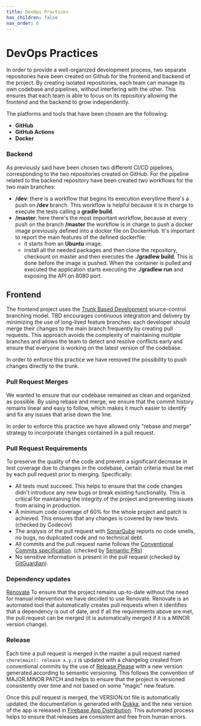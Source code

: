 ```yaml
---
title: DevOps Practices
has_children: false
nav_order: 6
---
```



# DevOps Practices

In order to provide a well-organized development process, two separate repositories have been created on Github for the frontend and backend of the project. By creating isolated repositories, each team can manage its own codebase and pipelines, without interfering with the other. This ensures that each team is able to focus on its repository allowing the frontend and the backend to grow independently.


The platforms and tools that have been chosen are the following:
  * **GitHub**
  * **GitHub Actions**
  * **Docker**

### Backend
As previously said have been chosen two different CI/CD pipelines, corresponding to the two repositories created on GitHub. For the pipeline related to the backend repository have been created two workflows for the two main branches:
* **/dev**: there is a workflow that begins its execution everytime there's a push on **/dev** branch. This workflow is helpful because it is in charge to execute the tests calling a **gradle build**.
* **/master**: here there's the most important workflow, because at every push on the branch **/master** the workflow is in charge to push a docker image previously defined into a docker file on DockerHub. It's important to report the main features of the defined dockerfile:
    - it starts from an **Ubuntu** image.
    - install all the needed packages and then clone the repository, checkount on master and then executes the **./gradlew build**. This is done before the image is pushed. When the container is pulled and executed the application starts executing the **./gradlew run** and exposing the API on 8080 port.

## Frontend
The frontend project uses the [Trunk Based Development](https://trunkbaseddevelopment.com) source-control branching model. TBD encourages continuous integration and delivery by minimizing the use of long-lived feature branches: each developer should merge their changes to the main branch frequently by creating pull requests.  This approach avoids the complexity of maintaining multiple branches and allows the team to detect and resolve conflicts early and ensure that everyone is working on the latest version of the codebase. 

In order to enforce this practice we have removed the possibility to push changes directly to the trunk.

### Pull Request Merges

We wanted to ensure that our codebase remained as clean and organized as possible. By using rebase and merge, we ensure that the commit history remains linear and easy to follow, which makes it much easier to identify and fix any issues that arise down the line.

In order to enforce this practice we have allowed only "rebase and merge" strategy to incorporate changes contained in a pull request.

### Pull Request Requirements
To preserve the quality of the code and prevent a significant decrease in test coverage due to changes in the codebase, certain criteria must be met by each pull request prior to merging. Specifically:
* All tests must succeed. This helps to ensure that the code changes didn't introduce any new bugs or break existing functionality. This is critical for maintaining the integrity of the project and preventing issues from arising in production.
* A minimum code coverage of 60% for the whole project and patch is achieved. This ensures that any changes is covered by new tests. (checked by Codecov)
* The analysis of the pull request with [SonarQube](https://www.sonarsource.com/products/sonarqube/) reports no code smells, no bugs, no duplicated code and no technical debt.
* All commits and the pull request name follows the [Conventional Commits specification](https://www.conventionalcommits.org/en/v1.0.0/). (checked by [Semantic PRs](https://github.com/marketplace/semantic-prs))
* No sensitive information is present in the pull request (checked by [GitGuardian](https://www.gitguardian.com)).

### Dependency updates
[Renovate](https://github.com/renovatebot/renovate) 
To ensure that the project remains up-to-date without the need for manual intervention we have decided to use Renovate. Renovate is an automated tool that automatically creates pull requests when it identifies that a dependency is out of date, and if all the requirements above are met, the pull request can be merged (it is automatically merged if it is a MINOR version change).

### Release
Each time a pull request is merged in the master a pull request named `chore(main): release x.y.z` is updated with a changelog created from conventional commits by the use of [Release Please](https://github.com/googleapis/release-please) with a new version generated according to semantic versioning. This follows the convention of MAJOR.MINOR.PATCH and helps to ensure that the project is versioned consistently over time and not based on some "magic" new feature.

Once this pull request is merged, the VERSION.txt file is automatically updated, the documentation is generated with [Dokka](https://github.com/Kotlin/dokka), and the new version of the app is released in [Firebase App Distribution](https://firebase.google.com/docs/app-distribution). This automated process helps to ensure that releases are consistent and free from human errors.
